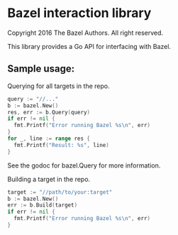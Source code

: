 # Bazel interaction library

Copyright 2016 The Bazel Authors. All right reserved.

This library provides a Go API for interfacing with Bazel.

## Sample usage:

Querying for all targets in the repo.

```go
query := "//..."
b := bazel.New()
res, err := b.Query(query)
if err != nil {
  fmt.Printf("Error running Bazel %s\n", err)
}
for _, line := range res {
  fmt.Printf("Result: %s", line)
}
```

See the godoc for bazel.Query for more information.

Building a target in the repo.

```go
target := "//path/to/your:target"
b := bazel.New()
err := b.Build(target)
if err != nil {
  fmt.Printf("Error running Bazel %s\n", err)
}
```

